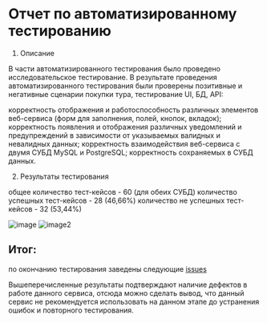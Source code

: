 # **Отчет по автоматизированному тестированию**
1. Описание

В части автоматизированного тестирования было проведено исследовательское тестирование. 
В результате проведения автоматизированного тестирования были проверены позитивные и негативные сценарии покупки тура, тестирование UI, БД, API:

корректность отображения и работоспособность различных элементов веб-сервиса (форм для заполнения, полей, кнопок, вкладок);
корректность появления и отображения различных уведомлений и предупреждений в зависимости от указываемых
валидных и невалидных данных; корректность взаимодействия веб-сервиса с двумя СУБД MySQL и PostgreSQL;
корректность сохраняемых в СУБД данных.

2. Результаты тестирования

общее количество тест-кейсов - 60 (для обеих СУБД)
количество успешных тест-кейсов - 28 (46,66%)
количество не успешных тест-кейсов - 32 (53,44%)

![image](https://github.com/DenisPopov89/Diplom/assets/113454542/c9883a37-809b-4efe-ba7a-6989b3da93f7)
![image2](https://github.com/DenisPopov89/Diplom/assets/113454542/3b33eeaf-56e1-4f31-9df9-41af21871f1e)

## Итог:
по окончанию тестирования заведены следующие [issues](https://github.com/DenisPopov89/Diplom)

Вышеперечисленные результаты подтверждают наличие дефектов в работе данного сервиса, отсюда можно сделать вывод,
что данный сервис не рекомендуется использовать на данном этапе до устранения ошибок и повторного тестирования.
